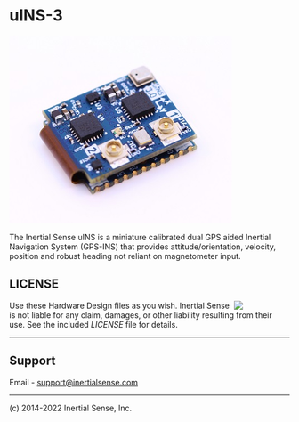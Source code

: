 # uINS-3

![uIG5](images/uins-3-400w.jpg)

The Inertial Sense uINS is a miniature calibrated dual GPS aided Inertial Navigation System (GPS-INS) that provides attitude/orientation, velocity, position and robust heading not reliant on magnetometer input.

## LICENSE

<img src="https://www.oshwa.org/wp-content/uploads/2014/03/oshw-logo.svg" width="100" align="right" />

Use these Hardware Design files as you wish.  Inertial Sense is not liable for any claim, damages, or other liability resulting from their use.  See the included *LICENSE* file for details.

------

## Support

Email - support@inertialsense.com

------

(c) 2014-2022 Inertial Sense, Inc.
